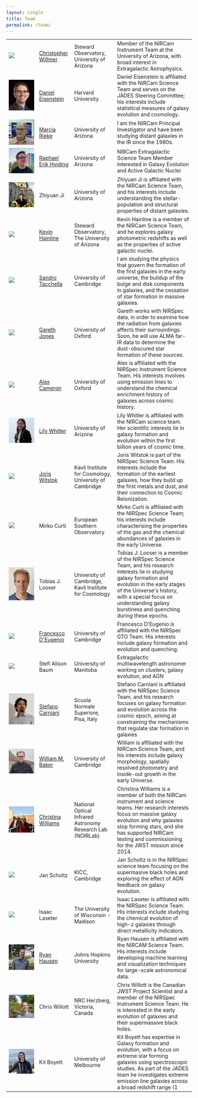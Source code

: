 ```yaml
---
layout: single
title: Team
permalink: /team/
---
```



<div id="main">
<table>
<tbody>
<tr>
<td><img src="/assets/images/team/Willmer_Christopher.jpg" onerror="this.src='/assets/images/team/fallback.jpg'"></td>
<td><a href="http://mips.as.arizona.edu/~cnaw/">Christopher Willmer</a></td>
<td>Steward Observatory, University of Arizona</td>
<td>Member of the NIRCam Instrument Team at the University of Arizona, with broad interest in Extragalactic Astrophysics.</td>
</tr>

<tr>
<td><img src="/assets/images/team/Eisenstein_Daniel.jpg" onerror="this.src='/assets/images/team/fallback.jpg'"></td>
<td><a href="https://scholar.harvard.edu/deisenstein">Daniel Eisenstein</a></td>
<td>Harvard University</td>
<td>Daniel Eisenstein is affiliated with the NIRCam Science Team and serves on the JADES Steering Committee; his interests include statistical measures of galaxy evolution and cosmology.</td>
</tr>

<tr>
<td><img src="/assets/images/team/Rieke_Marcia.jpg" onerror="this.src='/assets/images/team/fallback.jpg'"></td>
<td><a href="https://www.as.arizona.edu/people/faculty/marcia-j-rieke">Marcia Rieke</a></td>
<td>University of Arizona</td>
<td>I am the NIRCam Principal Investigator and have been studying distant galaxies in the IR since the 1980s.</td>
</tr>

<tr>
<td><img src="/assets/images/team/Erik_Raphael.jpg" onerror="this.src='/assets/images/team/fallback.jpg'"></td>
<td><a href="www.as.arizona.edu/~rehviding/">Raphael Erik Hviding</a></td>
<td>University of Arizona</td>
<td>NIRCam Extragalactic Science Team Member interested in Galaxy Evolution and Active Galactic Nuclei</td>
</tr>

<tr>
<td><img src="/assets/images/team/Ji_Zhiyuan.jpg" onerror="this.src='/assets/images/team/fallback.jpg'"></td>
<td>Zhiyuan Ji</td>
<td>University of Arizona</td>
<td>Zhiyuan Ji is affiliated with the NIRCam Science Team, and his interests include understanding the stellar-population and structural properties of distant galaxies. </td>
</tr>

<tr>
<td><img src="/assets/images/team/Hainline_Kevin.jpg" onerror="this.src='/assets/images/team/fallback.jpg'"></td>
<td><a href="http://mips.as.arizona.edu/~khainline/">Kevin Hainline</a></td>
<td>Steward Observatory, The University of Arizona</td>
<td>Kevin Hainline is a member of the NIRCam Science Team, and he explores galaxy photometric redshifts as well as the properties of active galactic nuclei.</td>
</tr>

<tr>
<td><img src="/assets/images/team/Tacchella_Sandro.jpg" onerror="this.src='/assets/images/team/fallback.jpg'"></td>
<td><a href="https://www.tacchella.space/">Sandro Tacchella</a></td>
<td>University of Cambridge</td>
<td>I am studying the physics that govern the formation of the first galaxies in the early universe, the buildup of the bulge and disk components in galaxies, and the cessation of star formation in massive galaxies.</td>
</tr>

<tr>
<td><img src="/assets/images/team/Jones_Gareth.jpg" onerror="this.src='/assets/images/team/fallback.jpg'"></td>
<td><a href="https://www.physics.ox.ac.uk/our-people/jonesg">Gareth Jones</a></td>
<td>University of Oxford</td>
<td>Gareth works with NIRSpec data, in order to examine how the radiation from galaxies affects their surroundings. Soon, he will use ALMA far-IR data to determine the dust-obscured star formation of these sources.</td>
</tr>

<tr>
<td><img src="/assets/images/team/Cameron_Alex.jpg" onerror="this.src='/assets/images/team/fallback.jpg'"></td>
<td><a href="https://alexjcameron.github.io/">Alex Cameron</a></td>
<td>University of Oxford</td>
<td>Alex is affiliated with the NIRSpec Instrument Science Team. His interests involves using emission lines to understand the chemical enrichment history of galaxies across cosmic history.</td>
</tr>

<tr>
<td><img src="/assets/images/team/Whitler_Lily.jpg" onerror="this.src='/assets/images/team/fallback.jpg'"></td>
<td><a href="https://astro.lilywhitler.com/">Lily Whitler</a></td>
<td>University of Arizona</td>
<td>Lily Whitler is affiliated with the NIRCam science team. Her scientific interests lie in galaxy formation and evolution within the first billion years of cosmic time.</td>
</tr>

<tr>
<td><img src="/assets/images/team/Witstok_Joris.jpg" onerror="this.src='/assets/images/team/fallback.jpg'"></td>
<td><a href="https://joriswitstok.com">Joris Witstok</a></td>
<td>Kavli Institute for Cosmology, University of Cambridge</td>
<td>Joris Witstok is part of the NIRSpec Science Team. His interests include the formation of the earliest galaxies, how they build up the first metals and dust, and their connection to Cosmic Reionization.</td>
</tr>

<tr>
<td><img src="/assets/images/team/Curti_Mirko.jpg" onerror="this.src='/assets/images/team/fallback.jpg'"></td>
<td>Mirko Curti</td>
<td>European Southern Observatory </td>
<td>Mirko Curti is affiliated with the NIRSpec Science Team; his interests include characterising the properties of the gas and the chemical abundances of galaxies in the early Universe. </td>
</tr>

<tr>
<td><img src="/assets/images/team/J._Tobias.jpg" onerror="this.src='/assets/images/team/fallback.jpg'"></td>
<td>Tobias J. Looser</td>
<td>University of Cambridge, Kavli Institute for Cosmology </td>
<td>Tobias J. Looser is a member of the NIRSpec Science Team, and his research interests lie in studying galaxy formation and evolution in the early stages of the Universe's history, with a special focus on understanding galaxy burstiness and quenching during these epochs.</td>
</tr>

<tr>
<td><img src="/assets/images/team/D'Eugenio_Francesco.jpg" onerror="this.src='/assets/images/team/fallback.jpg'"></td>
<td><a href="fdeugenio.github.io/">Francesco D'Eugenio</a></td>
<td>University of Cambridge</td>
<td>Francesco D'Eugenio is affiliated with the NIRSpec GTO Team. His interests include galaxy formation and evolution and quenching.</td>
</tr>

<tr>
<td><img src="/assets/images/team/Alison_Stefi.jpg" onerror="this.src='/assets/images/team/fallback.jpg'"></td>
<td>Stefi Alison Baum</td>
<td>University of Manitoba</td>
<td>Extragalactic multiwavelength astronomer working on clusters, galaxy evolution, and AGN</td>
</tr>

<tr>
<td><img src="/assets/images/team/Carniani_Stefano.jpg" onerror="this.src='/assets/images/team/fallback.jpg'"></td>
<td><a href="https://stefanocarniani.wixsite.com/website">Stefano Carniani</a></td>
<td>Scuola Normale Superiore, Pisa, Italy</td>
<td>Stefano Carniani is affiliated with the NIRSpec Science Team, and his research focuses on galaxy formation and evolution across the cosmic epoch, aiming at constraining the mechanisms that regulate star formation in galaxies </td>
</tr>

<tr>
<td><img src="/assets/images/team/M._William.jpg" onerror="this.src='/assets/images/team/fallback.jpg'"></td>
<td><a href="https://www.kicc.cam.ac.uk/directory/will-baker">William M. Baker</a></td>
<td>University of Cambridge</td>
<td>William is affiliated with the NIRCam Science Team, and his interests include galaxy morphology, spatially resolved photometry and  inside-out growth in the early Universe.</td>
</tr>

<tr>
<td><img src="/assets/images/team/Williams_Christina.jpg" onerror="this.src='/assets/images/team/fallback.jpg'"></td>
<td><a href="http://mips.as.arizona.edu/~cwilliams/cv.html">Christina Williams</a></td>
<td>National Optical Infrared Astronomy Research Lab (NOIRLab)</td>
<td>Christina Williams is a member of both the NIRCam instrument and science teams. Her research interests focus on massive galaxy evolution and why galaxies stop forming stars, and she has supported NIRCam testing and commissioning for the JWST mission since 2014. </td>
</tr>

<tr>
<td><img src="/assets/images/team/Scholtz_Jan.jpg" onerror="this.src='/assets/images/team/fallback.jpg'"></td>
<td>Jan Scholtz</td>
<td>KICC, Cambridge</td>
<td>Jan Scholtz is in the NIRSpec science team focusing on the supermasive black holes and exploring the effect of AGN feedback on galaxy evolution.</td>
</tr>

<tr>
<td><img src="/assets/images/team/Laseter_Isaac.jpg" onerror="this.src='/assets/images/team/fallback.jpg'"></td>
<td>Isaac Laseter</td>
<td>The University of Wisconsin - Madison</td>
<td>Isaac Laseter is affiliated with the NIRSpec Science Team. His interests include studying the chemical evolution of high-z galaxies through direct metallicity indicators. </td>
</tr>

<tr>
<td><img src="/assets/images/team/Hausen_Ryan.jpg" onerror="this.src='/assets/images/team/fallback.jpg'"></td>
<td><a href="https://ryanhausen.github.io/">Ryan Hausen</a></td>
<td>Johns Hopkins University</td>
<td>Ryan Hausen is affiliated with the NIRCAM Science Team. His interests include developing machine learning and visualization techniques for large-scale astronomical data.</td>
</tr>

<tr>
<td><img src="/assets/images/team/Willott_Chris.jpg" onerror="this.src='/assets/images/team/fallback.jpg'"></td>
<td>Chris Willott</td>
<td>NRC Herzberg, Victoria, Canada</td>
<td>Chris Willott is the Canadian JWST Project Scientist and a member of the NIRSpec Instrument Science Team. He is interested in the early evolution of galaxies and their supermassive black holes.</td>
</tr>

<tr>
<td><img src="/assets/images/team/Boyett_Kit.jpg" onerror="this.src='/assets/images/team/fallback.jpg'"></td>
<td>Kit Boyett</td>
<td>University of Melbourne</td>
<td>Kit Boyett has expertise in Galaxy formation and evolution, with a focus on extreme star forming galaxies using spectroscopic studies.  As part of the JADES team he investigates extreme emission line galaxies across a broad redshift range (1<z<8) using JWST/NIRSpec. </td>
</tr>

</tbody>
</table>
</div>